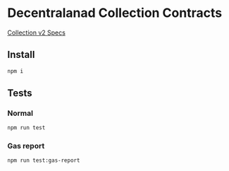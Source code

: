 # Decentralanad Collection Contracts

[Collection v2 Specs](https://github.com/decentraland/wearables-contracts/blob/master/Collections_V2.md)

## Install

```bash
npm i
```

## Tests

### Normal

```bash
npm run test
```

### Gas report

```bash
npm run test:gas-report
```
